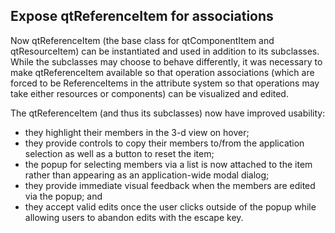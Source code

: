 ## Expose qtReferenceItem for associations

Now qtReferenceItem (the base class for qtComponentItem and qtResourceItem)
can be instantiated and used in addition to its subclasses.
While the subclasses may choose to behave differently, it was necessary
to make qtReferenceItem available so that operation associations (which
are forced to be ReferenceItems in the attribute system so that operations
may take either resources or components) can be visualized and edited.

The qtReferenceItem (and thus its subclasses) now have improved usability:
+ they highlight their members in the 3-d view on hover;
+ they provide controls to copy their members to/from the application selection
  as well as a button to reset the item;
+ the popup for selecting members via a list is now attached to the item rather
  than appearing as an application-wide modal dialog;
+ they provide immediate visual feedback when the members are edited via
  the popup; and
+ they accept valid edits once the user clicks outside of the popup
  while allowing users to abandon edits with the escape key.
